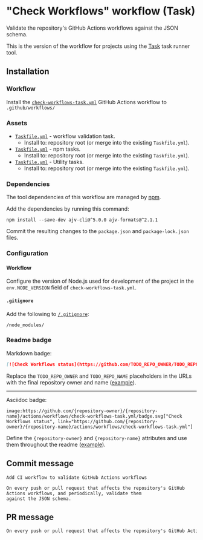 # "Check Workflows" workflow (Task)

Validate the repository's GitHub Actions workflows against the JSON schema.

This is the version of the workflow for projects using the [Task](https://taskfile.dev/#/) task runner tool.

## Installation

### Workflow

Install the [`check-workflows-task.yml`](check-workflows-task.yml) GitHub Actions workflow to `.github/workflows/`

### Assets

- [`Taskfile.yml`](assets/check-workflows-task/Taskfile.yml) - workflow validation task.
  - Install to: repository root (or merge into the existing `Taskfile.yml`).
- [`Taskfile.yml`](assets/npm-task/Taskfile.yml) - npm tasks.
  - Install to: repository root (or merge into the existing `Taskfile.yml`).
- [`Taskfile.yml`](assets/windows-task/Taskfile.yml) - Utility tasks.
  - Install to: repository root (or merge into the existing `Taskfile.yml`).

### Dependencies

The tool dependencies of this workflow are managed by [npm](https://www.npmjs.com/).

Add the dependencies by running this command:

```text
npm install --save-dev ajv-cli@^5.0.0 ajv-formats@^2.1.1
```

Commit the resulting changes to the `package.json` and `package-lock.json` files.

### Configuration

#### Workflow

Configure the version of Node.js used for development of the project in the `env.NODE_VERSION` field of `check-workflows-task.yml`.

#### `.gitignore`

Add the following to [`/.gitignore`](https://git-scm.com/docs/gitignore):

```
/node_modules/
```

### Readme badge

Markdown badge:

```markdown
[![Check Workflows status](https://github.com/TODO_REPO_OWNER/TODO_REPO_NAME/actions/workflows/check-workflows-task.yml/badge.svg)](https://github.com/TODO_REPO_OWNER/TODO_REPO_NAME/actions/workflows/check-workflows-task.yml)
```

Replace the `TODO_REPO_OWNER` and `TODO_REPO_NAME` placeholders in the URLs with the final repository owner and name ([example](https://raw.githubusercontent.com/arduino-libraries/ArduinoIoTCloud/master/README.md)).

---

Asciidoc badge:

```adoc
image:https://github.com/{repository-owner}/{repository-name}/actions/workflows/check-workflows-task.yml/badge.svg["Check Workflows status", link="https://github.com/{repository-owner}/{repository-name}/actions/workflows/check-workflows-task.yml"]
```

Define the `{repository-owner}` and `{repository-name}` attributes and use them throughout the readme ([example](https://raw.githubusercontent.com/arduino-libraries/WiFiNINA/master/README.adoc)).

## Commit message

```
Add CI workflow to validate GitHub Actions workflows

On every push or pull request that affects the repository's GitHub Actions workflows, and periodically, validate them
against the JSON schema.
```

## PR message

```markdown
On every push or pull request that affects the repository's GitHub Actions workflows, and periodically, validate them against the JSON schema.
```

